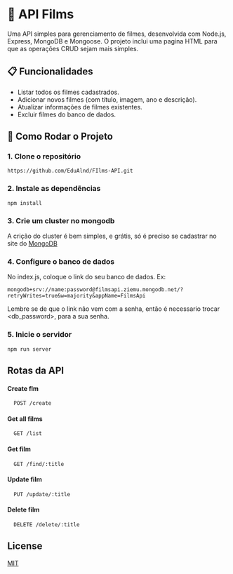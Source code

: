 
# 🎥 API Films

Uma API simples para gerenciamento de filmes, desenvolvida com Node.js, Express, MongoDB e Mongoose. O projeto inclui uma pagina HTML para que as operações CRUD sejam mais simples.

## 📋 Funcionalidades
- Listar todos os filmes cadastrados.
- Adicionar novos filmes (com título, imagem, ano e descrição).
- Atualizar informações de filmes existentes.
- Excluir filmes do banco de dados.

## 🚀 Como Rodar o Projeto

### 1. Clone o repositório
```
https://github.com/EduAlnd/FIlms-API.git
```
### 2. Instale as dependẽncias
```
npm install
```
### 3. Crie um cluster no mongodb
A crição do cluster é bem simples, e grátis, só é preciso se cadastrar no site do [MongoDB](https://www.mongodb.com/pt-br/lp/cloud/atlas/try4?utm_source=google&utm_campaign=search_gs_pl_evergreen_atlas_core_retarget-brand_gic-null_amers-all_ps-all_desktop_eng_lead&utm_term=mongodb&utm_medium=cpc_paid_search&utm_ad=e&utm_ad_campaign_id=14412646314&adgroup=131761122172&cq_cmp=14412646314&gad_source=1&gclid=Cj0KCQiAv628BhC2ARIsAIJIiK99KuHAndzx3AWt-hmo_9vquC3c0v-ONA2g1w8WHgJkD0DafMjf7NoaArsZEALw_wcB)
### 4. Configure o banco de dados
No index.js, coloque o link do seu banco de dados.
Ex:
``` 
mongodb+srv://name:password@filmsapi.ziemu.mongodb.net/?retryWrites=true&w=majority&appName=FilmsApi
```
Lembre se de que o link não vem com a senha, então é necessario trocar <db_password>, para a sua senha.

### 5. Inicie o servidor

```
npm run server
```
## Rotas da API

#### Create flm

```http
  POST /create
```

#### Get all films
```http
  GET /list
```

#### Get film

```http
  GET /find/:title
```
#### Update film
```http
  PUT /update/:title
```
#### Delete film
```http
  DELETE /delete/:title
```
## License

[MIT](https://choosealicense.com/licenses/mit/)

